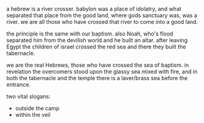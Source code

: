 a hebrew is a river crosser. babylon was a place of idolatry, and what separated that
place from the good land, where gods sanctuary was, was a river. we are all those who
have crossed that river to come into a good land.

the principle is the same with our baptism. also Noah, who's flood separated him from the devilish world and he built an altar. after leaving Egypt the children of israel crossed the red sea and there they built the tabernacle.

we are the real Hebrews, those who have crossed the sea of baptism. in revelation the overcomers stood upon the glassy sea mixed with fire, and in both the tabernacle and the temple there is a laver/brass sea before the entrance.

two vital slogans:
- outside the camp
- within the veil

